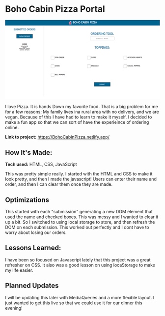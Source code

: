 # Boho Cabin Pizza Portal

![screenshot](images/ScreenshotV1.PNG)

I love Pizza. It is hands Down my favorite food. That is a big problem for me for a few reasons; My family lives ina rural area with no delivery, and we are vegan. Because of this I have had to learn to make it myself. I decided to make a fun app so that we can sort of have the experieince of ordering online.

**Link to project:** https://BohoCabinPizza.netlify.app/


## How It's Made:

**Tech used:** HTML, CSS, JavaScript

This was pretty simple really. I started with the HTML and CSS to make it look pretty, and then I made the javascript! Users can enter their name and order, and then I can clear them once they are made.

## Optimizations


This started with each "submission" generating a new DOM element that used the name and checked boxes. This was messy and I wanted to clear it up a bit. So I switched to using local storage to store, and then refresh the DOM on each submission. This worked out perfectly and I dont have to worry about losing our orders. 

## Lessons Learned:

I have been so focused on Javascript lately that this project was a great refresher on CSS. It also was a good lesson on using locaStorage to make my life easier. 


## Planned Updates
I will be updating this later with MediaQueries and a more flexible layout. I just wanted to get this live so that we could use it for our dinner this evening!


